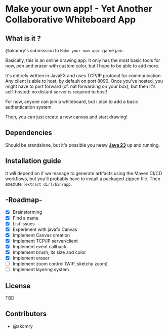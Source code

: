 # Make your own app! - Yet Another Collaborative Whiteboard App

## What is it ?
@akomry's submission to `Make your own app!` game jam.

Basically, this is an online drawing app. It only has the most basic tools for now, pen and eraser with custom color, but I hope to be able to add more.

It's entirely written in JavaFX and uses TCP/IP protocol for communication. Any client is able to host, by default on port 8090. Once you've hosted, you might have to port forward (cf. nat forwarding on your box), but then it's self-hosted: no distant server is required to host!

For now, anyone can join a whiteboard, but i plan to add a basic authentication system.

Then, you can just create a new canvas and start drawing!


## Dependencies
Should be standalone, but it's possible you neew **[Java 23](https://adoptium.net/temurin/releases/?version=23)** up and running.


## Installation guide
It will depend on if we manage to generate artifacts using the Maven CI/CD workflows, but you'll probably have to 
install a packaged zipped file. Then execute `[extract dir]/bin/app`.


## -Roadmap-
- [x] Brainstorming
- [x] Find a name
- [x] List issues
- [x] Experiment with javafx Canvas
- [x] Implement Canvas creation
- [x] Implement TCP/IP server/client
- [x] Implement event callback
- [x] Implement brush, its size and color
- [x] Implement eraser
- [ ] Implement zoom control (WIP, sketchy zoom)
- [ ] Implement layering system

## License
TBD


## Contributors
* @akomry
